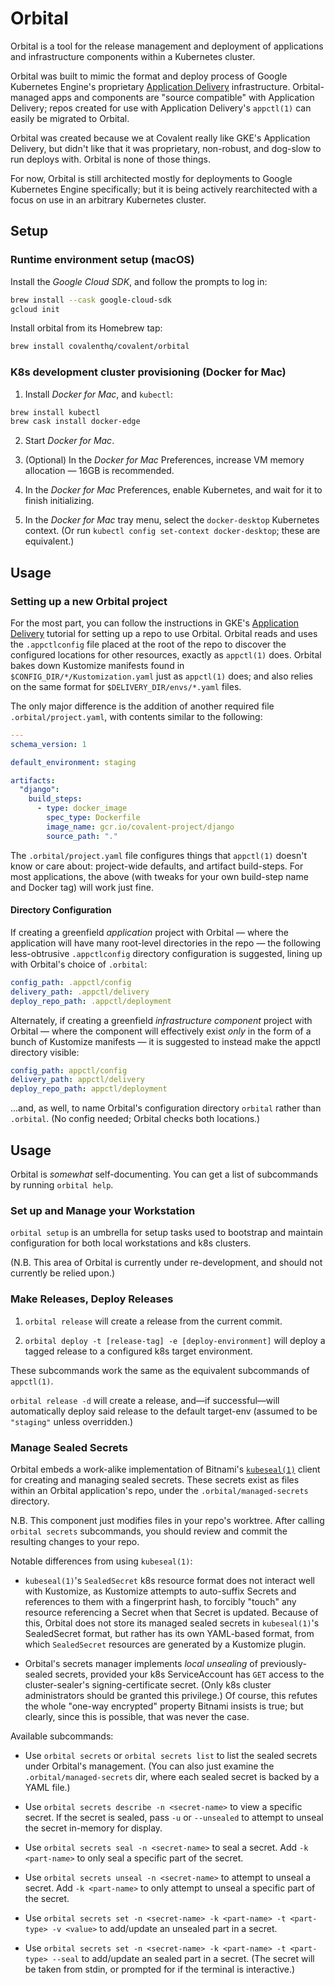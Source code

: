 # Orbital

Orbital is a tool for the release management and deployment of applications and infrastructure components within a Kubernetes cluster. 

Orbital was built to mimic the format and deploy process of Google Kubernetes Engine's proprietary [Application Delivery](https://cloud.google.com/kubernetes-engine/docs/concepts/add-on/application-delivery) infrastructure. Orbital-managed apps and components are "source compatible" with Application Delivery; repos created for use with Application Delivery's `appctl(1)` can easily be migrated to Orbital.

Orbital was created because we at Covalent really like GKE's Application Delivery, but didn't like that it was proprietary, non-robust, and dog-slow to run deploys with. Orbital is none of those things.

For now, Orbital is still architected mostly for deployments to Google Kubernetes Engine specifically; but it is being actively rearchitected with a focus on use in an arbitrary Kubernetes cluster.

## Setup

### Runtime environment setup (macOS)

Install the *Google Cloud SDK*, and follow the prompts to log in:

```sh
brew install --cask google-cloud-sdk
gcloud init
```

Install orbital from its Homebrew tap:

```sh
brew install covalenthq/covalent/orbital
```

### K8s development cluster provisioning (Docker for Mac)

1. Install *Docker for Mac*, and `kubectl`:

```sh
brew install kubectl
brew cask install docker-edge
```

2. Start *Docker for Mac*.

3. (Optional) In the *Docker for Mac* Preferences, increase VM memory allocation
   — 16GB is recommended.

4. In the *Docker for Mac* Preferences, enable Kubernetes, and wait for it to
   finish initializing.

5. In the *Docker for Mac* tray menu, select the `docker-desktop` Kubernetes
   context. (Or run `kubectl config set-context docker-desktop`; these are
   equivalent.)

## Usage

### Setting up a new Orbital project

For the most part, you can follow the instructions in GKE's [Application Delivery](https://cloud.google.com/kubernetes-engine/docs/concepts/add-on/application-delivery) tutorial for setting up a repo to use Orbital. Orbital reads and uses the `.appctlconfig` file placed at the root of the repo to discover the configured locations for other resources, exactly as `appctl(1)` does. Orbital bakes down Kustomize manifests found in `$CONFIG_DIR/*/Kustomization.yaml` just as `appctl(1)` does; and also relies on the same format for `$DELIVERY_DIR/envs/*.yaml` files.

The only major difference is the addition of another required file `.orbital/project.yaml`, with contents similar to the following:

```yaml
---
schema_version: 1

default_environment: staging

artifacts:
  "django":
    build_steps:
      - type: docker_image
        spec_type: Dockerfile
        image_name: gcr.io/covalent-project/django
        source_path: "."
```

The `.orbital/project.yaml` file configures things that `appctl(1)` doesn't know or care about: project-wide defaults, and artifact build-steps. For most applications, the above (with tweaks for your own build-step name and Docker tag) will work just fine.

#### Directory Configuration

If creating a greenfield *application* project with Orbital — where the application will have many root-level directories in the repo — the following less-obtrusive `.appctlconfig` directory configuration is suggested, lining up with Orbital's choice of `.orbital`:

```yaml
config_path: .appctl/config
delivery_path: .appctl/delivery
deploy_repo_path: .appctl/deployment
```

Alternately, if creating a greenfield *infrastructure component* project with Orbital — where the component will effectively exist _only_ in the form of a bunch of Kustomize manifests — it is suggested to instead make the appctl directory visible:

```yaml
config_path: appctl/config
delivery_path: appctl/delivery
deploy_repo_path: appctl/deployment
```

...and, as well, to name Orbital's configuration directory `orbital` rather than `.orbital`. (No config needed; Orbital checks both locations.)

## Usage

Orbital is _somewhat_ self-documenting. You can get a list of subcommands by running `orbital help`.

### Set up and Manage your Workstation

`orbital setup` is an umbrella for setup tasks used to bootstrap and maintain configuration for both local workstations and k8s clusters.

(N.B. This area of Orbital is currently under re-development, and should not currently be relied upon.)

### Make Releases, Deploy Releases

1. `orbital release` will create a release from the current commit.

2. `orbital deploy -t [release-tag] -e [deploy-environment]` will deploy a tagged release to a configured k8s target environment.

These subcommands work the same as the equivalent subcommands of `appctl(1)`.

`orbital release -d` will create a release, and—if successful—will automatically deploy said release to the default target-env (assumed to be `"staging"` unless overridden.)

### Manage Sealed Secrets

Orbital embeds a work-alike implementation of Bitnami's [`kubeseal(1)`](https://github.com/bitnami-labs/sealed-secrets) client for creating and managing sealed secrets. These secrets exist as files within an Orbital application's repo, under the `.orbital/managed-secrets` directory.

N.B. This component just modifies files in your repo's worktree. After calling `orbital secrets` subcommands, you should review and commit the resulting changes to your repo.

Notable differences from using `kubeseal(1)`:

* `kubeseal(1)`'s `SealedSecret` k8s resource format does not interact well with Kustomize, as Kustomize attempts to auto-suffix Secrets and references to them with a fingerprint hash, to forcibly "touch" any resource referencing a Secret when that Secret is updated. Because of this, Orbital does not store its managed sealed secrets in `kubeseal(1)`'s SealedSecret format, but rather has its own YAML-based format, from which `SealedSecret` resources are generated by a Kustomize plugin.

*  Orbital's secrets manager implements *local unsealing* of previously-sealed secrets, provided your k8s ServiceAccount has `GET` access to the cluster-sealer's signing-certificate secret. (Only k8s cluster administrators should be granted this privilege.) Of course, this refutes the whole "one-way encrypted" property Bitnami insists is true; but clearly, since this is possible, that was never the case.

Available subcommands:

* Use `orbital secrets` or `orbital secrets list` to list the sealed secrets under Orbital's management. (You can also just examine the `.orbital/managed-secrets` dir, where each sealed secret is backed by a YAML file.)

* Use `orbital secrets describe -n <secret-name>` to view a specific secret. If the secret is sealed, pass `-u` or `--unsealed` to attempt to unseal the secret in-memory for display.

* Use `orbital secrets seal -n <secret-name>` to seal a secret. Add `-k <part-name>` to only seal a specific part of the secret.

* Use `orbital secrets unseal -n <secret-name>` to attempt to unseal a secret. Add `-k <part-name>` to only attempt to unseal a specific part of the secret.

* Use `orbital secrets set -n <secret-name> -k <part-name> -t <part-type> -v <value>` to add/update an unsealed part in a secret.

* Use `orbital secrets set -n <secret-name> -k <part-name> -t <part-type> --seal` to add/update an sealed part in a secret. (The secret will be taken from stdin, or prompted for if the terminal is interactive.)
